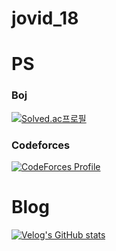 # jovid_18

<h1>PS</h1>
<h3>Boj</h3>

[![Solved.ac프로필](http://mazassumnida.wtf/api/v2/generate_badge?boj=cshcho99)](https://solved.ac/cshcho99)
<br/>
<h3>Codeforces</h3>

[![CodeForces Profile](https://cf.leed.at?id=morgorithm)](https://codeforces.com/profile/morgorithm)


<h1>Blog</h1>

[![Velog's GitHub stats](https://velog-readme-stats.vercel.app/api?name=jovid18)](https://github.com/eungyeole/velog-readme-stats)


